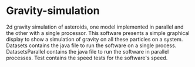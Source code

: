 # Gravity-simulation
2d gravity simulation of asteroids, one model implemented in parallel and the other with a single processor.
This software presents a simple graphical display to show a simulation of gravity on all these particles on a system. 
Datasets contains the java file to run the software on a single process.
DatasetsParallel contains the java file to run the software in parallel processes.
Test contains the speed tests for the software's speed.
